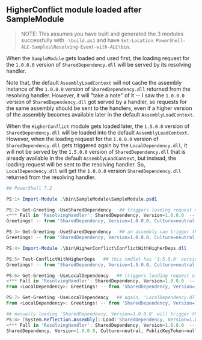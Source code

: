 ## HigherConflict module loaded after SampleModule

> NOTE: This assumes you have built and generated the 3 modules successfully with `.\build.ps1` and have `Set-Location PowerShell-ALC-Samples\Resolving-Event-with-ALC\bin`.

When the `SampleModule` gets loaded and used first,
the loading request for the `1.0.0.0` version of `SharedDependency.dll` will be served by its resolving handler.

Note that, the default `AssemblyLoadContext` will not cache the assembly instance of the `1.0.0.0` version of `SharedDependency.dll` returned from the resolving handler. However, it will "take a note" of it -- I saw the `1.0.0.0` version of `SharedDependency.dll` got served by a handler, so requests for the same assembly should be sent to the handlers, even if a higher version of the assembly becomes available later in the default `AssemblyLoadContext`.

When the `HigherConflict` module gets loaded later, the `1.5.0.0` version of `SharedDependency.dll` will be loaded into the default `AssemblyLoadContext`.
However, when the loading request for the `1.0.0.0` version of `SharedDependency.dll` gets triggered again by the `LocalDependency.dll`,
it will not be served by the `1.5.0.0` version of `SharedDependency.dll` that is already available in the default `AssemblyLoadContext`,
but instead, the loading request will be sent to the resolving handler.
So, `LocalDependency.dll` will get the `1.0.0.0` version `SharedDependency.dll` returned from the resolving handler.

```powershell
## PowerShell 7.2

PS:1> Import-Module .\bin\SampleModule\SampleModule.psd1

PS:2> Get-Greeting -UseSharedDependency   ## triggers loading request of 'SharedDependency' from 'Greeting.Commands.dll'.
<*** Fall in 'ResolvingHandler': SharedDependency, Version=1.0.0.0  -- Loaded! ***>
Greetings! -- from 'SharedDependency, Version=1.0.0.0, Culture=neutral, PublicKeyToken=null', loaded in 'MyCustomALC'

PS:3> Get-Greeting -UseSharedDependency   ## an assembly can trigger the loading of its reference assembly only once.
Greetings! -- from 'SharedDependency, Version=1.0.0.0, Culture=neutral, PublicKeyToken=null', loaded in 'MyCustomALC'

PS:4> Import-Module .\bin\HigherConflict\ConflictWithHigherDeps.dll

PS:5> Test-ConflictWithHigherDeps   ## this cmdlet has '1.5.0.0' version of 'SharedDependency' loaded in default ALC.
Greetings! -- from 'SharedDependency, Version=1.5.0.0, Culture=neutral, PublicKeyToken=null', loaded in 'Default'

PS:6> Get-Greeting -UseLocalDependency   ## triggers loading request of 'SharedDependency' from 'LocalDependency.dll'.
<*** Fall in 'ResolvingHandler': SharedDependency, Version=1.0.0.0  -- Loaded! ***>
From <LocalDependency>: Greetings! -- from 'SharedDependency, Version=1.0.0.0, Culture=neutral, PublicKeyToken=null', loaded in 'MyCustomALC'

PS:7> Get-Greeting -UseLocalDependency   ## again, 'LocalDependency.dll' can trigger the loading of 'SharedDependency' only once.
From <LocalDependency>: Greetings! -- from 'SharedDependency, Version=1.0.0.0, Culture=neutral, PublicKeyToken=null', loaded in 'MyCustomALC'

## manually loading 'SharedDependency, Version=1.0.0.0' will trigger the resolving handler again.
PS:8> [System.Reflection.Assembly]::Load('SharedDependency, Version=1.0.0.0, Culture=neutral, PublicKeyToken=null') | % FullName
<*** Fall in 'ResolvingHandler': SharedDependency, Version=1.0.0.0  -- Loaded! ***>
SharedDependency, Version=1.0.0.0, Culture=neutral, PublicKeyToken=null
```
